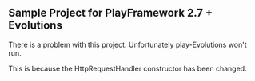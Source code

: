## Sample Project for PlayFramework 2.7 + Evolutions


There is a problem with this project. Unfortunately play-Evolutions won't run.

This is because the HttpRequestHandler constructor has been changed.

